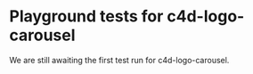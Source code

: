 # Playground tests for c4d-logo-carousel
We are still awaiting the first test run for c4d-logo-carousel.
